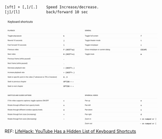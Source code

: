 
```
[sft] + [,]/[.]    Speed Increase/decrease.
[j]/[l]            back/forward 10 sec
```

![youtube-hidden-shortcut](./imgs/youtube-hidden-shortcut.png)
REF: [LifeHack: YouTube Has a Hidden List of Keyboard Shortcuts](https://lifehacker.com/youtube-has-a-hidden-list-of-keyboard-shortcuts-1849093707)


